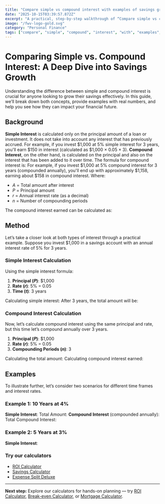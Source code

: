```yaml
---
title: "Compare simple vs compound interest with examples of savings growth — Complete Guide"
date: "2025-10-15T03:39:57.872Z"
excerpt: "A practical, step-by-step walkthrough of “Compare simple vs compound interest with examples of savings growth”."
image: "/fwv-logo-gold.svg"
category: "Personal Finance"
tags: ["compare", "simple", "compound", "interest", "with", "examples", "savings", "growth"]
---
```


# Comparing Simple vs. Compound Interest: A Deep Dive into Savings Growth

Understanding the difference between simple and compound interest is crucial for anyone looking to grow their savings effectively. In this guide, we’ll break down both concepts, provide examples with real numbers, and help you see how they can impact your financial future.

## Background
**Simple Interest** is calculated only on the principal amount of a loan or investment. It does not take into account any interest that has previously accrued. For example, if you invest $1,000 at 5% simple interest for 3 years, you'll earn $150 in interest (calculated as $1,000 × 0.05 × 3).
**Compound Interest**, on the other hand, is calculated on the principal and also on the interest that has been added to it over time. The formula for compound interest is:
For example, if you invest $1,000 at 5% compound interest for 3 years (compounded annually), you'll end up with approximately $1,158, earning about $158 in compound interest.
Where:
- $A$ = Total amount after interest
- $P$ = Principal amount
- $r$ = Annual interest rate (as a decimal)
- $n$ = Number of compounding periods

The compound interest earned can be calculated as:
## Method

Let’s take a closer look at both types of interest through a practical example. Suppose you invest $1,000 in a savings account with an annual interest rate of 5% for 3 years.

### Simple Interest Calculation

Using the simple interest formula:

1. **Principal ($P$)**: $1,000
2. **Rate ($r$)**: 5% = 0.05
3. **Time ($t$)**: 3 years

Calculating simple interest:
After 3 years, the total amount will be:
### Compound Interest Calculation

Now, let’s calculate compound interest using the same principal and rate, but this time let’s compound annually over 3 years.

1. **Principal ($P$)**: $1,000
2. **Rate ($r$)**: 5% = 0.05
3. **Compounding Periods ($n$)**: 3

Calculating the total amount:
Calculating compound interest earned:
## Examples

To illustrate further, let’s consider two scenarios for different time frames and interest rates.

### Example 1: 10 Years at 4%

**Simple Interest**:
Total Amount: 
**Compound Interest** (compounded annually):
Total Compound Interest: 
### Example 2: 5 Years at 3%

**Simple Interest**:



### Try our calculators
- [ROI Calculator](/calculators)
- [Savings Calculator](/calculators)
- [Expense Split Deluxe](/calculators)


---
**Next step:** Explore our calculators for hands-on planning — try [ROI Calculator](/calculators), [Break-even Calculator](/calculators), or [Mortgage Calculator](/calculators).


<script type="application/ld+json">
{
  "@context": "https://schema.org",
  "@type": "Article",
  "headline": "Compare simple vs compound interest with examples of savings growth — Complete Guide",
  "description": "A practical, step-by-step walkthrough of “Compare simple vs compound interest with examples of savings growth”.",
  "author": {
    "@type": "Organization",
    "name": "Foster Wealth Ventures"
  },
  "datePublished": "2025-10-15T03:39:39.048Z",
  "image": "/fwv-logo-gold.svg"
}
</script>


<script type="application/ld+json">
{ "@context":"https://schema.org", "@type":"FAQPage", "mainEntity": [] }
</script>

